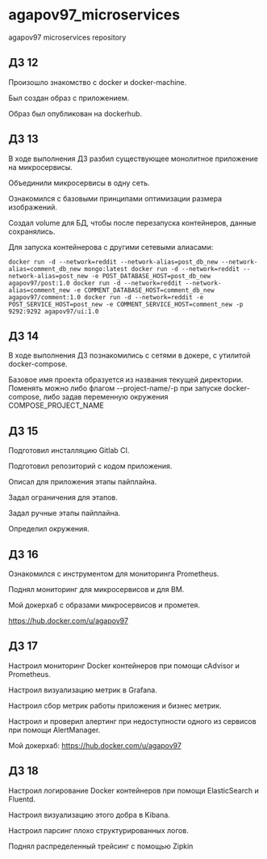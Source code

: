 # agapov97_microservices
agapov97 microservices repository

## ДЗ 12

Произошло знакомство с docker и docker-machine.

Был создан образ с приложением.

Образ был опубликован на dockerhub.


## ДЗ 13

В ходе выполнения ДЗ разбил существующее монолитное приложение на микросервисы.

Объединили микросервисы в одну сеть.

Ознакомился с базовыми принципами оптимизации размера изображений.

Создал volume для БД, чтобы после перезапуска контейнеров, данные сохранялись.

Для запуска контейнерова с другими сетевыми алиасами:

`docker run -d --network=reddit --network-alias=post_db_new --network-alias=comment_db_new mongo:latest
docker run -d --network=reddit --network-alias=post_new -e POST_DATABASE_HOST=post_db_new agapov97/post:1.0
docker run -d --network=reddit --network-alias=comment_new -e COMMENT_DATABASE_HOST=comment_db_new agapov97/comment:1.0
docker run -d --network=reddit -e POST_SERVICE_HOST=post_new -e COMMENT_SERVICE_HOST=comment_new -p 9292:9292 agapov97/ui:1.0`


## ДЗ 14

В ходе выполнения ДЗ познакомились с сетями в докере, с утилитой docker-compose.

Базовое имя проекта образуется из названия текущей директории. Поменять можно либо флагом --project-name/-p при запуске docker-compose, либо задав переменную окружения COMPOSE_PROJECT_NAME


## ДЗ 15

Подготовил инсталляцию Gitlab CI.

Подготовил репозиторий с кодом приложения.

Описал для приложения этапы пайплайна.

Задал ограничения для этапов.

Задал ручные этапы пайплайна.

Определил окружения.


## ДЗ 16

Ознакомился с инструментом для мониторинга Prometheus.

Поднял мониторинг для микросервисов и для ВМ.

Мой докерхаб с образами микросервисов и прометея.

https://hub.docker.com/u/agapov97


## ДЗ 17

Настроил мониторинг Docker контейнеров при помощи cAdvisor и Prometheus.

Настроил визуализацию метрик в Grafana.

Настроил сбор метрик работы приложения и бизнес метрик.

Настроил и проверил алертинг при недоступности одного из сервисов при помощи AlertManager.

Мой докерхаб:
https://hub.docker.com/u/agapov97


## ДЗ 18

Настроил логирование Docker контейнеров при помощи ElasticSearch и Fluentd.

Настроил визуализацию этого добра в Kibana.

Настроил парсинг плохо структурированных логов.

Поднял распределенный трейсинг с помощью Zipkin
